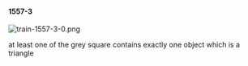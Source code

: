 #### 1557-3
![train-1557-3-0.png](https://github.com/lil-lab/nlvr/raw/master/nlvr/train/images/24/train-1557-3-0.png "train-1557-3-0.png")

at least one of the grey square contains exactly one object which is a triangle
